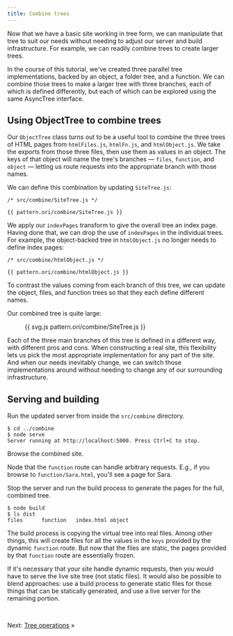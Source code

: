 ```yaml
---
title: Combine trees
---
```


Now that we have a basic site working in tree form, we can manipulate that tree to suit our needs without needing to adjust our server and build infrastructure. For example, we can readily combine trees to create larger trees.

In the course of this tutorial, we've created three parallel tree implementations, backed by an object, a folder tree, and a function. We can combine those trees to make a larger tree with three branches, each of which is defined differently, but each of which can be explored using the same AsyncTree interface.

## Using ObjectTree to combine trees

Our `ObjectTree` class turns out to be a useful tool to combine the three trees of HTML pages from `htmlFiles.js`, `htmlFn.js`, and `htmlObject.js`. We take the exports from those three files, then use them as values in an object. The keys of that object will name the tree's branches — `files`, `function`, and `object` — letting us route requests into the appropriate branch with those names.

We can define this combination by updating `SiteTree.js`:

```{{'js'}}
/* src/combine/SiteTree.js */

{{ pattern.ori/combine/SiteTree.js }}
```

We apply our `indexPages` transform to give the overall tree an index page. Having done that, we can drop the use of `indexPages` in the individual trees. For example, the object-backed tree in `htmlObject.js` no longer needs to define index pages:

```{{'js'}}
/* src/combine/htmlObject.js */

{{ pattern.ori/combine/htmlObject.js }}
```

To contrast the values coming from each branch of this tree, we can update the object, files, and function trees so that they each define different names.

Our combined tree is quite large:

<figure>
{{ svg.js pattern.ori/combine/SiteTree.js }}
</figure>

Each of the three main branches of this tree is defined in a different way, with different pros and cons. When constructing a real site, this flexibility lets us pick the most appropriate implementation for any part of the site. And when our needs inevitably change, we can switch those implementations around without needing to change any of our surrounding infrastructure.

## Serving and building

<span class="tutorialStep"></span> Run the updated server from inside the `src/combine` directory.

```console
$ cd ../combine
$ node serve
Server running at http://localhost:5000. Press Ctrl+C to stop.
```

<span class="tutorialStep"></span> Browse the combined site.

Node that the `function` route can handle arbitrary requests. E.g., if you browse to `function/Sara.html`, you'll see a page for Sara.

<span class="tutorialStep"></span> Stop the server and run the build process to generate the pages for the full, combined tree.

```console
$ node build
$ ls dist
files      function   index.html object
```

The build process is copying the virtual tree into real files. Among other things, this will create files for all the values in the `keys` provided by the dynamic `function` route. But now that the files are static, the pages provided by that `function` route are essentially frozen.

If it's necessary that your site handle dynamic requests, then you would have to serve the live site tree (not static files). It would also be possible to blend approaches: use a build process to generate static files for those things that can be statically generated, and use a live server for the remaining portion.

&nbsp;

Next: [Tree operations](operations.html) »
